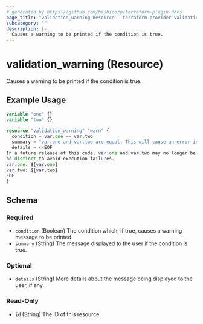 ```yaml
---
# generated by https://github.com/hashicorp/terraform-plugin-docs
page_title: "validation_warning Resource - terraform-provider-validation"
subcategory: ""
description: |-
  Causes a warning to be printed if the condition is true.
---
```


# validation_warning (Resource)

Causes a warning to be printed if the condition is true.

## Example Usage

```terraform
variable "one" {}
variable "two" {}

resource "validation_warning" "warn" {
  condition = var.one == var.two
  summary = "var.one and var.two are equal. This will cause an error in future versions"
  details = <<EOF
In a future release of this code, var.one and var.two may no longer be equal. Please consider modifying the values to
be distinct to avoid execution failures.
var.one: ${var.one}
var.two: ${var.two}
EOF
}
```

<!-- schema generated by tfplugindocs -->
## Schema

### Required

- `condition` (Boolean) The condition which, if true, causes a warning message to be printed.
- `summary` (String) The message displayed to the user if the condition is true.

### Optional

- `details` (String) More details about the message being displayed to the user, if any.

### Read-Only

- `id` (String) The ID of this resource.

